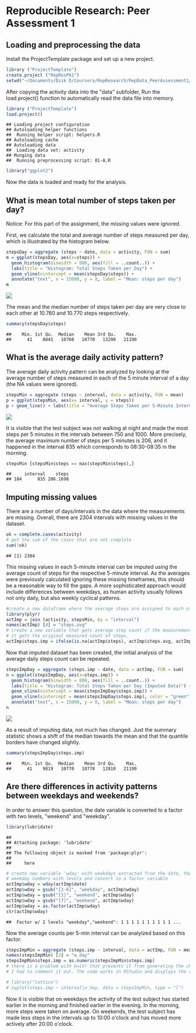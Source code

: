 # Reproducible Research: Peer Assessment 1


## Loading and preprocessing the data
Install the ProjectTemplate package and set up a new project.


```r
library ("ProjectTemplate")
create.project ("RepResPA1")
setwd("~/Documents/Disk D/Coursera/RepResearch/RepData_PeerAssessment1/RepResPA1")
```

After copying the activity data into the "data" subfolder, 
Run the load.project() function to automatically read the data file into memory.

```r
library ("ProjectTemplate")
load.project()
```

```
## Loading project configuration
## Autoloading helper functions
##  Running helper script: helpers.R
## Autoloading cache
## Autoloading data
##  Loading data set: activity
## Munging data
##  Running preprocessing script: 01-A.R
```

```r
library("ggplot2")
```

Now the data is loaded and ready for the analysis.

## What is mean total number of steps taken per day?

Notice: For this part of the assignment, the missing values were ignored.

First, we calculate the total and average number of steps measured per day, which is illustrated by the histogram below.


```r
stepsDay = aggregate (steps ~ date, data = activity, FUN = sum)
m = ggplot(stepsDay, aes(x=steps)) +
  geom_histogram(binwidth = 800, aes(fill = ..count..)) + 
  labs(title = "Histogram: Total Steps Taken per Day") + 
  geom_vline(xintercept = mean(stepsDay$steps)) + 
  annotate("text", x = 15000, y = 8, label = "Mean: steps per day")
m
```

![](PA1_template_files/figure-html/unnamed-chunk-3-1.png) 

The mean and the median number of steps taken per day are very close to each other at 10.760 and 10.770 steps respectively.


```r
summary(stepsDay$steps)
```

```
##    Min. 1st Qu.  Median    Mean 3rd Qu.    Max. 
##      41    8841   10760   10770   13290   21190
```


## What is the average daily activity pattern?

The average daily activity pattern can be analyzed by looking at the average number of steps measured in each of the 5 minute interval of a day (the NA values were ignored).


```r
stepsMin = aggregate (steps ~ interval, data = activity, FUN = mean)
p = ggplot(stepsMin, aes(x= interval, y = steps))
p + geom_line() + labs(title = "Average Steps Taken per 5-Minute Interval of a Day") + geom_vline(xintercept = 835, colour = "red") + annotate("text", x = 1200, y = 200, label = "On average, the maximum steps are made at 08:30-08:35")
```

![](PA1_template_files/figure-html/unnamed-chunk-5-1.png) 

It is visible that the test subject was not walking at night and made the most steps per 5 minutes in the intervals between 750 and 1000. More precisely, the average maximum number of steps per 5 minutes is 206, and it happened in the interval 835 which corresponds to 08:30-08:35 in the morning.


```r
stepsMin [stepsMin$steps == max(stepsMin$steps),]
```

```
##     interval    steps
## 104      835 206.1698
```

## Imputing missing values

There are a number of days/intervals in the data where the measurements are missing. 
Overall, there are 2304 intervals with missing values in the dataset.

```r
ok = complete.cases(activity)
# get the sum of the cases that are not complete
sum(!ok)
```

```
## [1] 2304
```

This missing values in each 5-minute interval can be imputed using the average count of steps for the respective 5-minute interval. As the averages were previously calculated ignoring these missing timeframes, this should be a reasonable way to fill the gaps. A more sophisticated approach would include differences between weekdays, as human activity usually follows not only daily, but also weekly cyclical patterns.


```r
#create a new dataframe where the average steps are assigned to each of the 5-min intervals in the colum steps.avg
library(plyr)
actImp = join (activity, stepsMin, by = "interval")
names(actImp) [4] = "steps.avg"
# create a new variable that gets average step count if the measurement is NA, otherwise
# it gets the original measured count of steps.
actImp$steps.imp = ifelse(is.na(actImp$steps), actImp$steps.avg, actImp$steps)
```

Now that imputed dataset has been created, the initial analysis of the average daily steps count can be repeated.


```r
stepsImpDay = aggregate (steps.imp ~ date, data = actImp, FUN = sum)
n = ggplot(stepsImpDay, aes(x=steps.imp)) +
  geom_histogram(binwidth = 800, aes(fill = ..count..)) + 
  labs(title = "Histogram: Total Steps Taken per Day (Imputed Data)") + 
  geom_vline(xintercept = mean(stepsImpDay$steps.imp)) + 
  geom_vline(xintercept = mean(stepsImpDay$steps.imp), color = "green") + 
  annotate("text", x = 15000, y = 8, label = "Mean: steps per day")
n
```

![](PA1_template_files/figure-html/unnamed-chunk-9-1.png) 
  
  As a result of imputing data, not much has changed. Just the summary statistic shows a shift of the median towards the mean and that the quantile borders have changed slightly.


```r
summary(stepsImpDay$steps.imp)
```

```
##    Min. 1st Qu.  Median    Mean 3rd Qu.    Max. 
##      41    9819   10770   10770   12810   21190
```

## Are there differences in activity patterns between weekdays and weekends?

In order to answer this question, the date variable is converted to a factor with two levels, "weekend" and "weekday".

```r
library(lubridate)
```

```
## 
## Attaching package: 'lubridate'
## 
## The following object is masked from 'package:plyr':
## 
##     here
```

```r
# create new variable 'wday' with weekdays extracted from the date, then replace the 
# weekday numbers with levels and convert to a factor variable
actImp$wday = wday(actImp$date)
actImp$wday = gsub("[2-6]", "weekday", actImp$wday)
actImp$wday = gsub("[1]", "weekend", actImp$wday)
actImp$wday = gsub("[7]", "weekend", actImp$wday)
actImp$wday = as.factor(actImp$wday)
str(actImp$wday)
```

```
##  Factor w/ 2 levels "weekday","weekend": 1 1 1 1 1 1 1 1 1 1 ...
```

Now the average counts per 5-min interval can be analylzed based on this factor.


```r
stepsImpMin = aggregate (steps.imp ~ interval, data = actImp, FUN = mean)
names(stepsImpMin) [2] = "w_day"
stepsImpMin$steps.imp = as.numeric(stepsImpMin$steps.imp)
# there is a problem with knitr that prevents it from generating the chart so 
# I had to comment it out. The code works in RStudio and displays the chart.

# library("lattice")
# xyplot(steps.imp ~ interval|w_day, data = stepsImpMin, type = "l")
```
Now it is visible that on weekdays the activity of the test subject has started earlier in the morning and finished earlier in the evening. In the morning, more steps were taken on average. On weekends, the test subject has made less steps in the intervals up to 10:00 o'clock and has moved more actively after 20:00 o'clock.
